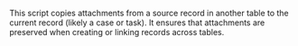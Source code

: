 This script copies attachments from a source record in another table to the current record (likely a case or task). 
It ensures that attachments are preserved when creating or linking records across tables.
